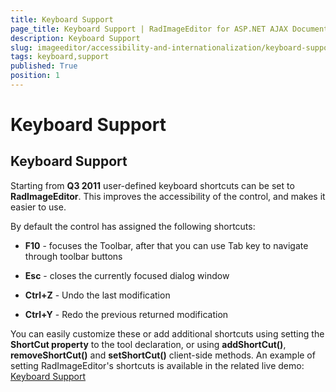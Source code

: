 ```yaml
---
title: Keyboard Support
page_title: Keyboard Support | RadImageEditor for ASP.NET AJAX Documentation
description: Keyboard Support
slug: imageeditor/accessibility-and-internationalization/keyboard-support
tags: keyboard,support
published: True
position: 1
---
```


# Keyboard Support



## Keyboard Support

Starting from **Q3 2011** user-defined keyboard shortcuts can be set to **RadImageEditor**. This improves the accessibility of the control, and makes it easier to use.

By default the control has assigned the following shortcuts:

* **F10** - focuses the Toolbar, after that you can use Tab key to navigate through toolbar buttons

* **Esc** - closes the currently focused dialog window

* **Ctrl+Z** - Undo the last modification

* **Ctrl+Y** - Redo the previous returned modification

You can easily customize these or add additional shortcuts using setting the **ShortCut property** to the tool declaration, or using **addShortCut()**, **removeShortCut()** and **setShortCut()** client-side methods. An example of setting RadImageEditor's shortcuts is available in the related live demo: [Keyboard Support](https://demos.telerik.com/aspnet-ajax/imageeditor/examples/keyboardsupport/defaultcs.aspx)

